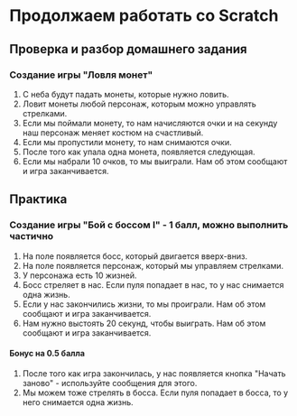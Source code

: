 # Продолжаем работать со Scratch

## Проверка и разбор домашнего задания

### Создание игры "Ловля монет"

1. С неба будут падать монеты, которые нужно ловить.
2. Ловит монеты любой персонаж, которым можно управлять стрелками.
3. Если мы поймали монету, то нам начисляются очки и на секунду наш персонаж меняет костюм на счастливый.
4. Если мы пропустили монету, то нам снимаются очки.
5. После того как упала одна монета, появляется следующая.
6. Если мы набрали 10 очков, то мы выиграли. Нам об этом сообщают и игра заканчивается.

## Практика

### Создание игры "Бой с боссом I" - 1 балл, можно выполнить частично

1. На поле появляется босс, который двигается вверх-вниз.
2. На поле появляется персонаж, который мы управляем стрелками. 
3. У персонажа есть 10 жизней.
4. Босс стреляет в нас. Если пуля попадает в нас, то у нас снимается одна жизнь.
5. Если у нас закончились жизни, то мы проиграли. Нам об этом сообщают и игра заканчивается.
6. Нам нужно выстоять 20 секунд, чтобы выиграть. Нам об этом сообщают и игра заканчивается.

#### Бонус на 0.5 балла

1. После того как игра закончилась, у нас появляется кнопка "Начать заново" - используйте сообщения для этого.
2. Мы можем тоже стрелять в босса. Если пуля попадает в босса, то у него снимается одна жизнь.